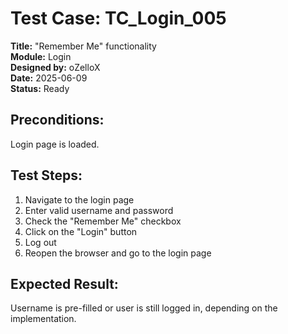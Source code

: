 # Test Case: TC_Login_005

**Title:** "Remember Me" functionality  
**Module:** Login  
**Designed by:** oZelloX  
**Date:** 2025-06-09  
**Status:** Ready

## Preconditions:
Login page is loaded.

## Test Steps:
1. Navigate to the login page  
2. Enter valid username and password  
3. Check the "Remember Me" checkbox  
4. Click on the "Login" button  
5. Log out  
6. Reopen the browser and go to the login page

## Expected Result:
Username is pre-filled or user is still logged in, depending on the implementation.
